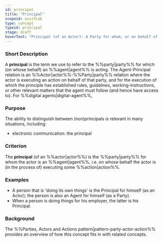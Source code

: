 ```yaml
---
id: principal
title: "Principal"
scopeid: essifLab
type: concept
typeid: principal
stage: draft
hoverText: "Principal (of an Actor): A Party for whom, or on behalf of whom, the Actor works (the latter is then an Agent for that Party)."
---
```


### Short Description
A **principal** is the term we use to refer to the %%party|party%% for which (on whose behalf) an %%agent|agent%% is acting. The Agent-Principal relation is an %%Actor|actor%%-%%Party|party%% relation where the actor is executing an action on behalf of that party, and for the execution of which the principle has established rules, guidelines, working-instructions, or other relevant matters that the agent must follow (and hence have access to). For %%digital agents|digital-agent%%, 

### Purpose
The ability to distinguish between (non)principals is relevant in many situations, including:
- electronic communication: the principal 

### Criterion
The **principal** (of an %%actor|actor%%) is the %%party|party%% for whom the actor is an %%agent|agent%%, i.e. on whose behalf the actor is (in the process of) executing some %%action|action%%.

### Examples

- A person that is 'doing its own things' is the Principal for himself (as an Actor); the person is also an Agent for himself (as a Party).
- When a person is doing things for his employer, the latter is his Principal.

### Background
The %%Parties, Actors and Actions pattern|pattern-party-actor-action%% provides an overview of how this concept fits in with related concepts.
